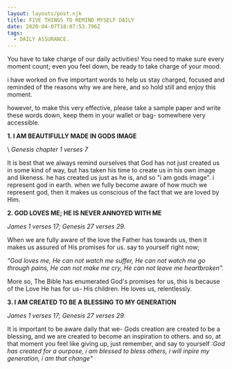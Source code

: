 ```yaml
---
layout: layouts/post.njk
title: FIVE THINGS TO REMIND MYSELF DAILY
date: 2020-04-07T18:07:53.796Z
tags:
  - DAILY ASSURANCE.
---
```

You have to take charge of our daily activities! You need to make sure every moment count;  even you feel down, be ready to take charge of your mood.  

i have worked on five important words to help us stay charged, focused and reminded of the reasons why we are here, and so hold still and enjoy this moment.

however, to make this very effective, please take a sample paper and write these words down, keep them in your wallet or bag- somewhere very accessible.

**1. I AM BEAUTIFULLY MADE IN GODS IMAGE**

\    *Genesis chapter 1 verses 7* 

It is best that we always remind ourselves that God has not just created us in some kind of way, but has taken his time to create us in his own image and likeness. he has created us just as he is, and so "i am gods image". i represent god in earth. when we fully become aware of how much we represent god, then it makes us conscious of the fact that we are loved by Him.

 **2. GOD LOVES ME; HE IS NEVER ANNOYED WITH ME**         

*James 1 verses 17; Genesis 27 verses 29.*

 When we are fully aware of the love the Father has towards us, then it makes us assured of His promises for us. say to yourself right now; 

*"God loves me, He can not watch me suffer, He can not watch me go through pains, He can not make me cry, He can not leave me heartbroken".* 

More so, The Bible has enumerated God's promises for us, this is because of the Love He has for us- His children. He loves us, relentlessly.

**3. I AM CREATED TO BE A BLESSING TO MY GENERATION**

 *James 1 verses 17; Genesis 27 verses 29.*

It is important to be aware daily that we- Gods creation are created to be a blessing, and we are created to become an inspiration to others. and so, at that moment you feel like giving up, just remember, and say to yourself *:God has created for a ourpose, i am blessed to bless others, i will inpire my generation, i am that change"*